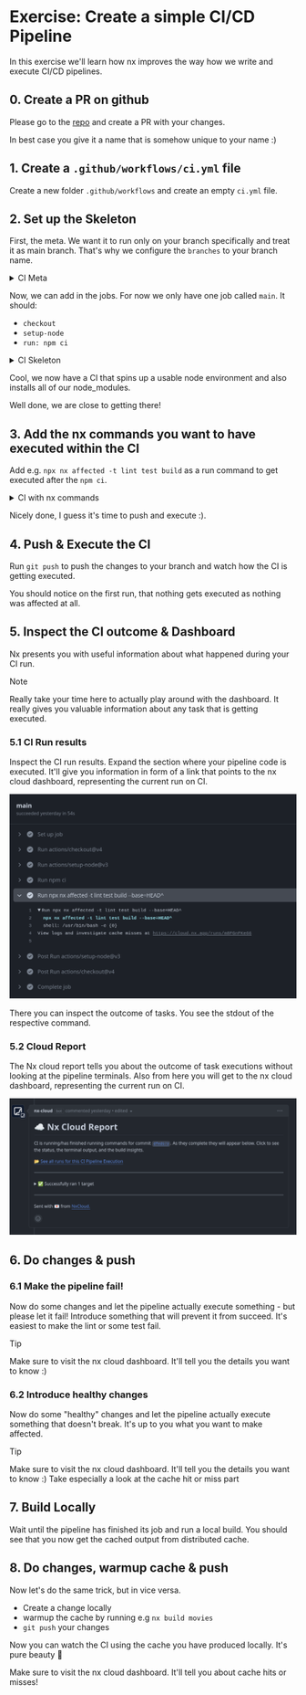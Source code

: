 # Exercise: Create a simple CI/CD Pipeline

In this exercise we'll learn how nx improves the way how we write and execute CI/CD pipelines.

## 0. Create a PR on github

Please go to the [repo](https://github.com/push-based/react-movies-app) and create a PR with your changes.

In best case you give it a name that is somehow unique to your name :)

## 1. Create a `.github/workflows/ci.yml` file

Create a new folder `.github/workflows` and create an empty `ci.yml` file.

## 2. Set up the Skeleton

First, the meta. We want it to run only on your branch specifically and treat it as main branch.
That's why we configure the `branches` to your branch name.

<details>
  <summary>CI Meta</summary>

```yaml

name: CI
on:
  push:
    branches:
      - YOUR_BRANCH_NAME # 👈️👈️👈️👈️👈️👈️👈️ IMPORTANT

```

</details>

Now, we can add in the jobs.
For now we only have one job called `main`. It should:

* `checkout`
* `setup-node`
* `run: npm ci`

<details>
  <summary>CI Skeleton</summary>

```yaml

jobs:
  main:
    runs-on: ubuntu-latest
    steps:
      - uses: actions/checkout@v4
        with:
          fetch-depth: 0
      - uses: actions/setup-node@v3
        with:
          node-version: 20
          cache: 'npm'

      - run: npm ci

```

</details>

Cool, we now have a CI that spins up a usable node environment and also installs all of our node_modules.

Well done, we are close to getting there!

## 3. Add the nx commands you want to have executed within the CI

Add e.g. `npx nx affected -t lint test build` as a run command to get
executed after the `npm ci`.

<details>
  <summary>CI with nx commands</summary>

```yaml

name: CI
on:
  push:
    branches:
      - YOUR_BRANCH_NAME # 👈️👈️👈️👈️👈️👈️👈️ IMPORTANT

jobs:
  main:
    runs-on: ubuntu-latest
    steps:
      - uses: actions/checkout@v4
        with:
          fetch-depth: 0
      - uses: actions/setup-node@v3
        with:
          node-version: 20
          cache: 'npm'

      - run: npm ci
      - run: npx nx affected -t lint test build --base=HEAD^

```

</details>


Nicely done, I guess it's time to push and execute :).

## 4. Push & Execute the CI

Run `git push` to push the changes to your branch and watch how the 
CI is getting executed.

You should notice on the first run, that nothing gets executed as nothing
was affected at all.

## 5. Inspect the CI outcome & Dashboard

Nx presents you with useful information about what happened during your CI run.

> [!NOTE]
> Really take your time here to actually play around with the dashboard. It really gives you valuable information
> about any task that is getting executed.

### 5.1 CI Run results

Inspect the CI run results. Expand the section where your pipeline code is executed. It'll give
you information in form of a link that points to the nx cloud dashboard, representing the current run on CI.

![ci-run.png](./images/ci-run.png)

There you can inspect the outcome of tasks. You see the stdout of the respective command.

### 5.2 Cloud Report

The Nx cloud report tells you about the outcome of task executions without looking at the pipeline terminals.
Also from here you will get to the nx cloud dashboard, representing the current run on CI.

![nx-cloud-report.png](./images/nx-cloud-report.png)

## 6. Do changes & push

### 6.1 Make the pipeline fail!

Now do some changes and let the pipeline actually execute something - but please let it fail!
Introduce something that will prevent it from succeed. It's easiest to make the lint or some test fail.

> [!TIP]
> Make sure to visit the nx cloud dashboard. It'll tell you the details you want to know :)

### 6.2 Introduce healthy changes

Now do some "healthy" changes and let the pipeline actually execute something that doesn't break. It's up to you what you want to make affected.

> [!TIP]
> Make sure to visit the nx cloud dashboard. It'll tell you the details you want to know :)
> Take especially a look at the cache hit or miss part

## 7. Build Locally

Wait until the pipeline has finished its job and run a local build. 
You should see that you now get the cached output from distributed cache.

## 8. Do changes, warmup cache & push

Now let's do the same trick, but in vice versa.

* Create a change locally
* warmup the cache by running e.g `nx build movies`
* `git push` your changes

Now you can watch the CI using the cache you have produced locally. It's pure beauty 🤌

Make sure to visit the nx cloud dashboard. It'll tell you about cache hits or misses!

